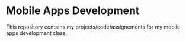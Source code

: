 # Mobile Apps Development

This repository contains my projects/code/assignements for my mobile apps development class.